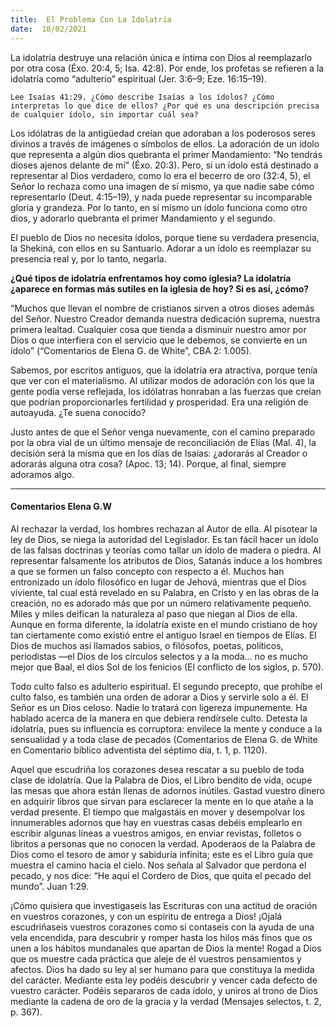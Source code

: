 ```yaml
---
title:  El Problema Con La Idolatría 
date:  18/02/2021
---
```


La idolatría destruye una relación única e íntima con Dios al reemplazarlo por otra cosa (Éxo. 20:4, 5; Isa. 42:8). Por ende, los profetas se refieren a la idolatría como “adulterio” espiritual (Jer. 3:6–9; Eze. 16:15–19).

`Lee Isaías 41:29. ¿Cómo describe Isaías a los ídolos? ¿Cómo interpretas lo que dice de ellos? ¿Por qué es una descripción precisa de cualquier ídolo, sin importar cuál sea?`

Los idólatras de la antigüedad creían que adoraban a los poderosos seres divinos a través de imágenes o símbolos de ellos. La adoración de un ídolo que representa a algún dios quebranta el primer Mandamiento: “No tendrás dioses ajenos delante de mí” (Éxo. 20:3). Pero, si un ídolo está destinado a representar al Dios verdadero, como lo era el becerro de oro (32:4, 5), el Señor lo rechaza como una imagen de sí mismo, ya que nadie sabe cómo representarlo (Deut. 4:15–19), y nada puede representar su incomparable gloria y grandeza. Por lo tanto, en sí mismo un ídolo funciona como otro dios, y adorarlo quebranta el primer Mandamiento y el segundo.

El pueblo de Dios no necesita ídolos, porque tiene su verdadera presencia, la Shekiná, con ellos en su Santuario. Adorar a un ídolo es reemplazar su presencia real y, por lo tanto, negarla.

**¿Qué tipos de idolatría enfrentamos hoy como iglesia? La idolatría ¿aparece en formas más sutiles en la iglesia de hoy? Si es así, ¿cómo?**

“Muchos que llevan el nombre de cristianos sirven a otros dioses además del Señor. Nuestro Creador demanda nuestra dedicación suprema, nuestra primera lealtad. Cualquier cosa que tienda a disminuir nuestro amor por Dios o que interfiera con el servicio que le debemos, se convierte en un ídolo” (“Comentarios de Elena G. de White”, CBA 2: 1.005).

Sabemos, por escritos antiguos, que la idolatría era atractiva, porque tenía que ver con el materialismo. Al utilizar modos de adoración con los que la gente podía verse reflejada, los idólatras honraban a las fuerzas que creían que podrían proporcionarles fertilidad y prosperidad. Era una religión de autoayuda. ¿Te suena conocido?

Justo antes de que el Señor venga nuevamente, con el camino preparado por la obra vial de un último mensaje de reconciliación de Elías (Mal. 4), la decisión será la misma que en los días de Isaías: ¿adorarás al Creador o adorarás alguna otra cosa? (Apoc. 13; 14). Porque, al final, siempre adoramos algo.

---

#### Comentarios Elena G.W

Al rechazar la verdad, los hombres rechazan al Autor de ella. Al pisotear la ley de Dios, se niega la autoridad del Legislador. Es tan fácil hacer un ídolo de las falsas doctrinas y teorías como tallar un ídolo de madera o piedra. Al representar falsamente los atributos de Dios, Satanás induce a los hombres a que se formen un falso concepto con respecto a él. Muchos han entronizado un ídolo filosófico en lugar de Jehová, mientras que el Dios viviente, tal cual está revelado en su Palabra, en Cristo y en las obras de la creación, no es adorado más que por un número relativamente pequeño. Miles y miles deifican la naturaleza al paso que niegan al Dios de ella. Aunque en forma diferente, la idolatría existe en el mundo cristiano de hoy tan ciertamente como existió entre el antiguo Israel en tiempos de Elías. El Dios de muchos así llamados sabios, o filósofos, poetas, políticos, periodistas —el Dios de los círculos selectos y a la moda… no es mucho mejor que Baal, el dios Sol de los fenicios (El conflicto de los siglos, p. 570).

Todo culto falso es adulterio espiritual. El segundo precepto, que prohíbe el culto falso, es también una orden de adorar a Dios y servirle solo a él. El Señor es un Dios celoso. Nadie lo tratará con ligereza impunemente. Ha hablado acerca de la manera en que debiera rendírsele culto. Detesta la idolatría, pues su influencia es corruptora: envilece la mente y conduce a la sensualidad y a toda clase de pecados (Comentarios de Elena G. de White en Comentario bíblico adventista del séptimo día, t. 1, p. 1120).

Aquel que escudriña los corazones desea rescatar a su pueblo de toda clase de idolatría. Que la Palabra de Dios, el Libro bendito de vida, ocupe las mesas que ahora están llenas de adornos inútiles. Gastad vuestro dinero en adquirir libros que sirvan para esclarecer la mente en lo que atañe a la verdad presente. El tiempo que malgastáis en mover y desempolvar los innumerables adornos que hay en vuestras casas debéis emplearlo en escribir algunas líneas a vuestros amigos, en enviar revistas, folletos o libritos a personas que no conocen la verdad. Apoderaos de la Palabra de Dios como el tesoro de amor y sabiduría infinita; este es el Libro guía que muestra el camino hacia el cielo. Nos señala al Salvador que perdona el pecado, y nos dice: “He aquí el Cordero de Dios, que quita el pecado del mundo”. Juan 1:29.

¡Cómo quisiera que investigaseis las Escrituras con una actitud de oración en vuestros corazones, y con un espíritu de entrega a Dios! ¡Ojalá escudriñaseis vuestros corazones como si contaseis con la ayuda de una vela encendida, para descubrir y romper hasta los hilos más finos que os unen a los hábitos mundanales que apartan de Dios la mente! Rogad a Dios que os muestre cada práctica que aleje de él vuestros pensamientos y afectos. Dios ha dado su ley al ser humano para que constituya la medida del carácter. Mediante esta ley podéis descubrir y vencer cada defecto de vuestro carácter. Podéis separaros de cada ídolo, y uniros al trono de Dios mediante la cadena de oro de la gracia y la verdad (Mensajes selectos, t. 2, p. 367).